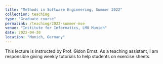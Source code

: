 ```yaml
---
title: "Methods in Software Engineering, Summer 2022"
collection: teaching
type: "Graduate course"
permalink: /teaching/2022-summer-mse
venue: "Institute for Informatics, LMU Munich"
date: 2022-04-30
location: "Munich, Germany"
---
```


This lecture is instructed by Prof. Gidon Ernst.
As a teaching assistant, I am responsible giving weekly tutorials
to help students on exercise sheets.
